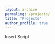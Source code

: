 ```yaml
---
layout: archive
permaling: /projects/
title: "Projects"
author_profile: true
---
```


Insert Script

